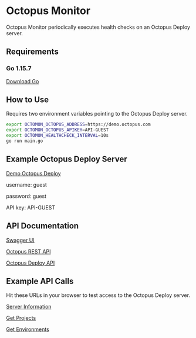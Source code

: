 # Octopus Monitor

 Octopus Monitor periodically executes health checks on an Octopus Deploy server.

## Requirements

### Go 1.15.7

[Download Go](https://golang.org/dl/)

## How to Use

Requires two environment variables pointing to the Octopus Deploy server.

```bash
export OCTOMON_OCTOPUS_ADDRESS=https://demo.octopus.com
export OCTOMON_OCTOPUS_APIKEY=API-GUEST
export OCTOMON_HEALTHCHECK_INTERVAL=10s
go run main.go
```

## Example Octopus Deploy Server

[Demo Octopus Deploy](https://demo.octopus.com)

username: guest

password: guest

API key: API-GUEST

## API Documentation

[Swagger UI](https://demo.octopus.com/swaggerui/index.html)

[Octopus REST API](https://octopus.com/docs/api-and-integration/api)

[Octopus Deploy API](https://github.com/OctopusDeploy/OctopusDeploy-Api/wiki)

## Example API Calls

Hit these URLs in your browser to test access to the Octopus Deploy server.

[Server Information](https://demo.octopus.com/api?apikey=API-GUEST)

[Get Projects](https://demo.octopus.com/api/projects?apikey=API-GUEST)

[Get Environments](https://demo.octopus.com/api/environments?apikey=API-GUEST)
